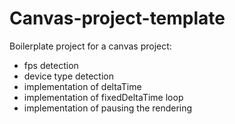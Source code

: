 # Canvas-project-template

Boilerplate project for a canvas project:
* fps detection
* device type detection
* implementation of deltaTime
* implementation of fixedDeltaTime loop
* implementation of pausing the rendering
